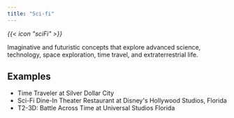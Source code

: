 ```yaml
---
title: "Sci-fi"
---
```


<i class="bigIcon">{{< icon "sciFi" >}}</i>


Imaginative and futuristic concepts that explore advanced science, technology, space exploration, time travel, and extraterrestrial life.

## Examples
* Time Traveler at Silver Dollar City
* Sci-Fi Dine-In Theater Restaurant at Disney's Hollywood Studios, Florida
* T2-3D: Battle Across Time at Universal Studios Florida